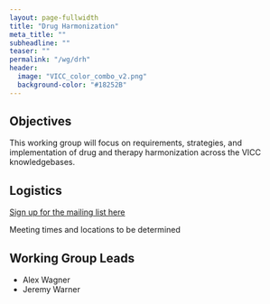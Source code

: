 ```yaml
---
layout: page-fullwidth
title: "Drug Harmonization"
meta_title: ""
subheadline: ""
teaser: ""
permalink: "/wg/drh"
header:
  image: "VICC_color_combo_v2.png"
  background-color: "#18252B"
---
```



## Objectives
This working group will focus on requirements, strategies, and implementation of drug and therapy harmonization across the VICC knowledgebases.

## Logistics

[Sign up for the mailing list here](https://groups.google.com/forum/#!forum/vicc-drh-wg)

Meeting times and locations to be determined

## Working Group Leads

* Alex Wagner
* Jeremy Warner